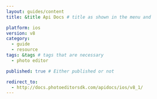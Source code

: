 ```yaml
---
layout: guides/content
title: &title Api Docs # title as shown in the menu and

platform: ios
version: v8
category:
  - guide
  - resource
tags: &tags # tags that are necessary
  - photo editor

published: true # Either published or not

redirect_to:
  - http://docs.photoeditorsdk.com/apidocs/ios/v8_1/
---
```

